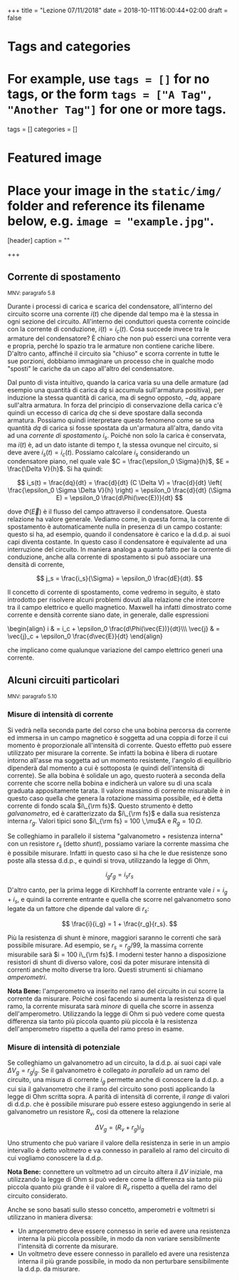 +++
title = "Lezione 07/11/2018"
date = 2018-10-11T16:00:44+02:00
draft = false

# Tags and categories
# For example, use `tags = []` for no tags, or the form `tags = ["A Tag", "Another Tag"]` for one or more tags.
tags = []
categories = []

# Featured image
# Place your image in the `static/img/` folder and reference its filename below, e.g. `image = "example.jpg"`.
[header]
caption = ""

+++

## Corrente di spostamento
<small>MNV: paragrafo 5.8</small>

Durante i processi di carica e scarica del condensatore, all'interno del circuito scorre una corrente $i(t)$ che dipende dal tempo ma è la stessa in ogni sezione del circuito. All'interno dei conduttori questa corrente coincide con la corrente di conduzione, $i(t) = i_c(t)$. Cosa succede invece tra le armature del condensatore? È chiaro che non può esserci una corrente vera e propria, perché lo spazio tra le armature non contiene cariche libere. D'altro canto, affinché il circuito sia "chiuso" e scorra corrente in tutte le sue porzioni, dobbiamo immaginare un processo che in qualche modo "sposti" le cariche da un capo all'altro del condensatore.

Dal punto di vista intuitivo, quando la carica varia su una delle armature (ad esempio una quantità di carica $dq$ si accumula sull'armatura positiva), per induzione la stessa quantità di carica, ma di segno opposto, $-dq$, appare sull'altra armatura. In forza del principio di conservazione della carica c'è quindi un eccesso di carica $dq$ che si deve spostare dalla seconda armatura. Possiamo quindi interpretare questo fenomeno come se una quantità $dq$ di carica si fosse spostata da un'armatura all'altra, dando vita ad una *corrente di spostamento* $i_s$. Poiché non solo la carica è conservata, ma $i(t)$ è, ad un dato istante di tempo $t$, la stessa ovunque nel circuito, si deve avere $i_s(t) = i_c(t)$. Possiamo calcolare $i_s$ considerando un condensatore piano, nel quale vale $C = \frac{\epsilon_0 \Sigma}{h}$, $E = \frac{\Delta V}{h}$. Si ha quindi:

$$
i_s(t) = \frac{dq}{dt} = \frac{d}{dt} (C \Delta V) = \frac{d}{dt} \left( \frac{\epsilon_0 \Sigma \Delta V}{h} \right) = \epsilon_0 \frac{d}{dt} (\Sigma E) = \epsilon_0 \frac{d\Phi(\vec{E})}{dt}
$$

dove $\Phi(\vec{E})$ è il flusso del campo attraverso il condensatore. Questa relazione ha valore generale. Vediamo come, in questa forma, la corrente di spostamento è automaticamente nulla in presenza di un campo costante: questo si ha, ad esempio, quando il condensatore è carico e la d.d.p. ai suoi capi diventa costante. In questo caso il condensatore è equivalente ad una interruzione del circuito. In maniera analoga a quanto fatto per la corrente di conduzione, anche alla corrente di spostamento si può associare una densità di corrente,

$$
j_s = \frac{i_s}{\Sigma} = \epsilon_0 \frac{dE}{dt}.
$$

Il concetto di corrente di spostamento, come vedremo in seguito, è stato introdotto per risolvere alcuni problemi dovuti alla relazione che intercorre tra il campo elettrico e quello magnetico. Maxwell ha infatti dimostrato come corrente e densità corrente siano date, in generale, dalle espressioni

\begin{align}
i & = i_c + \epsilon_0 \frac{d\Phi(\vec{E})}{dt}\\\\\\
\vec{j} & = \vec{j}_c + \epsilon_0 \frac{d\vec{E}}{dt}
\end{align}

che implicano come qualunque variazione del campo elettrico generi una corrente.

## Alcuni circuiti particolari
<small>MNV: paragrafo 5.10</small>

### Misure di intensità di corrente

Si vedrà nella seconda parte del corso che una bobina percorsa da corrente ed immersa in un campo magnetico è soggetta ad una coppia di forze il cui momento è proporzionale all'intensità di corrente. Questo effetto può essere utilizzato per misurare la corrente. Se infatti la bobina è libera di ruotare intorno all'asse ma soggetta ad un momento resistente, l'angolo di equilibrio dipenderà dal momento a cui è sottoposta (e quindi dell'intensità di corrente). Se alla bobina è solidale un ago, questo ruoterà a seconda della corrente che scorre nella bobina e indicherà un valore su di una scala graduata appositamente tarata. Il valore massimo di corrente misurabile è in questo caso quella che genera la rotazione massima possibile, ed è detta corrente di fondo scala $i\_{\rm fs}$. Questo strumento è detto *galvanometro*, ed è caratterizzato da $i\_{\rm fs}$ e dalla sua resistenza interna $r_g$. Valori tipici sono $i\_{\rm fs} = 100 \,\mu$A e $R_g = 10\, \Omega$.

Se colleghiamo in parallelo il sistema "galvanometro $+$ resistenza interna" con un resistore $r_s$ (detto *shunt*), possiamo variare la corrente massima che è possibile misurare. Infatti in questo caso si ha che le due resistenze sono poste alla stessa d.d.p., e quindi si trova, utilizzando la legge di Ohm,

$$
i_g r_g = i_s r_s
$$

D'altro canto, per la prima legge di Kirchhoff la corrente entrante vale $i = i_g + i_s$, e quindi la corrente entrante e quella che scorre nel galvanometro sono legate da un fattore che dipende dal valore di $r_s$:

$$
\frac{i}{i_g} = 1 + \frac{r_g}{r_s}.
$$

Più la resistenza di shunt è minore, maggiori saranno le correnti che sarà possibile misurare. Ad esempio, se $r_s = r_g/99$, la massima corrente misurabile sarà $i = 100 i\_{\rm fs}$. I moderni tester hanno a disposizione resistori di shunt di diverso valore, così da poter misurare intensità di correnti anche molto diverse tra loro. Questi strumenti si chiamano *amperometri*.

**Nota Bene:** l'amperometro va inserito nel ramo del circuito in cui scorre la corrente da misurare. Poiché così facendo si aumenta la resistenza di quel ramo, la corrente misurata sarà *minore* di quella che scorre in assenza dell'amperometro. Utilizzando la legge di Ohm si può vedere come questa differenza sia tanto più piccola quanto più piccola è la resistenza dell'amperometro rispetto a quella del ramo preso in esame.

### Misure di intensità di potenziale

Se colleghiamo un galvanometro ad un circuito, la d.d.p. ai suoi capi vale $\Delta V_g = r_g i_g$. Se il galvanometro è collegato *in parallelo* ad un ramo del circuito, una misura di corrente $i_g$ permette anche di conoscere la d.d.p. a cui sia il galvanometro che il ramo del circuito sono posti applicando la legge di Ohm scritta sopra. A parità di intensità di corrente, il *range* di valori di d.d.p. che è possibile misurare può essere esteso aggiungendo in serie al galvanometro un resistore $R_v$, così da ottenere la relazione

$$
\Delta V_g = (R_v + r_g) i_g
$$

Uno strumento che può variare il valore della resistenza in serie in un ampio intervallo è detto *voltmetro* e va connesso in parallelo al ramo del circuito di cui vogliamo conoscere la d.d.p. 

**Nota Bene:** connettere un voltmetro ad un circuito altera il $\Delta V$ iniziale, ma utilizzando la legge di Ohm si può vedere come la differenza sia tanto più piccola quanto più grande è il valore di $R_v$ rispetto a quella del ramo del circuito considerato.

Anche se sono basati sullo stesso concetto, amperometri e voltmetri si utilizzano in maniera diversa:

* Un amperometro deve essere connesso in serie ed avere una resistenza interna la più piccola possibile, in modo da non variare sensibilmente l'intensità di corrente da misurare.
* Un voltmetro deve essere connesso in parallelo ed avere una resistenza interna il più grande possibile, in modo da non perturbare sensibilmente la d.d.p. da misurare.
